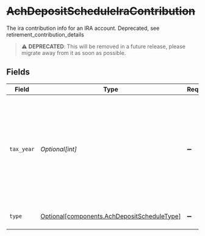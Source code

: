 # ~~AchDepositScheduleIraContribution~~

The ira contribution info for an IRA account. Deprecated, see retirement_contribution_details

> :warning: **DEPRECATED**: This will be removed in a future release, please migrate away from it as soon as possible.


## Fields

| Field                                                                                                                                                 | Type                                                                                                                                                  | Required                                                                                                                                              | Description                                                                                                                                           | Example                                                                                                                                               |
| ----------------------------------------------------------------------------------------------------------------------------------------------------- | ----------------------------------------------------------------------------------------------------------------------------------------------------- | ----------------------------------------------------------------------------------------------------------------------------------------------------- | ----------------------------------------------------------------------------------------------------------------------------------------------------- | ----------------------------------------------------------------------------------------------------------------------------------------------------- |
| `tax_year`                                                                                                                                            | *Optional[int]*                                                                                                                                       | :heavy_minus_sign:                                                                                                                                    | Tax year for which the contribution is applied. Current year is always valid; prior year is only valid before tax deadline. Must be in "YYYY" format. | 2024                                                                                                                                                  |
| `type`                                                                                                                                                | [Optional[components.AchDepositScheduleType]](../../models/components/achdepositscheduletype.md)                                                      | :heavy_minus_sign:                                                                                                                                    | The type of retirement contribution.                                                                                                                  | REGULAR                                                                                                                                               |